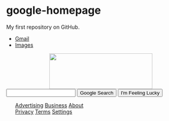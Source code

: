 # google-homepage
My first repository on GitHub.

<!DOCTYPE html>
<html>
<head>
  <title>Google Homepage</title>
  <link rel="stylesheet" href="main.css">
</head>
   <body>
   <div id="nav"> 
   <ul>
   <li><a href="www.gmail.com">Gmail</a></li>
   <li><a href="www.google-images.com">Images</a></li>
   </ul>
   </div>
   <center>
 <div class="logo">
  <div class="jumbotron">
    <div class="container">
<img src="https://www.google.com/images/branding/googlelogo/2x/googlelogo_color_272x92dp.png" width="275"
height="95" id="logo">
</div>
</center>

<div class="search-input">
<form action="#" method="post" name="search box">
<input class="search-field" type="text" height="30>
<div class="button-class">
<button>Google Search</button>
<button>I'm Feeling Lucky</button>
</div>
</input>
 </form>
 </div>
 
 <footer>
<ul class="left">
 <a href="www.advertising.com" id="footer">Advertising</a>
<a href="www.business.com">Business</a>
<a href="www.about-google.com">About</a>


<div class="right">
<a href="#">Privacy</a>
<a href="#">Terms</a>
<a href="#">Settings</a>
</div>
</footer>
   </body>
</html>
